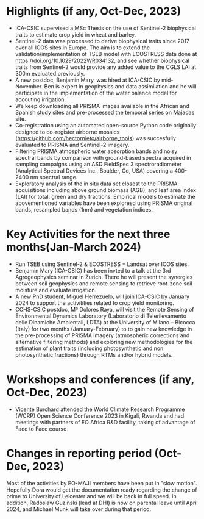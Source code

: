 # Highlights (if any, Oct-Dec, 2023)
* ICA-CSIC supervised a MSc Thesis on the use of Sentinel-2 biophysical traits to estimate crop yield in wheat and barley.
* Sentinel-2 data was processed to derive biophysical traits since 2017 over all ICOS sites in Europe. The aim is to extend the validation/implementation of TSEB model with ECOSTRESS data done at https://doi.org/10.1029/2022WR034132, and see whether biophysical traits from Sentinel-2 would provide any added value to the CGLS LAI at 300m evaluated previously.
* A new postdoc, Benjamin Mary, was hired at ICA-CSIC by mid-November. Ben is expert in geophysics and data assimilation and he will participate in the implementation of the water balance model for accouting irrigation.
* We keep downloading all PRISMA images available in the African and Spanish study sites and pre-processed the temporal series on Majadas site.
* Co-registration using an automated open-source Python code originally designed to co-register airborne mosaics (https://github.com/hectornieto/airborne_tools) was succesfully evaluated to PRISMA and Sentinel-2 imagery.
* Filtering PRISMA atmospheric water absorption bands and noisy spectral bands by comparison with ground-based spectra acquired in sampling campaigns  using an ASD FieldSpec 3 spectroradiometer (Analytical Spectral Devices Inc., Boulder, Co, USA) covering a 400-2400 nm spectral range.
* Exploratory analysis of the in situ data set closest to the PRISMA acquisitions including above ground biomass (AGB), and leaf area index (LAI) for total, green and dry fractions. Empirical models to estimate the abovementioned variables have been exploresd using PRISMA original bands, resampled bands (1nm) and vegetation indices.
 

# Key Activities for the next three months(Jan-March 2024)
* Run TSEB using Sentinel-2 & ECOSTRESS + Landsat over ICOS sites.
* Benjamin Mary (ICA-CSIC) has been invted to a talk at the 3rd Agrogeophysics seminar in Zurich. There he will present the synergies between soil geophysics and remote sensing to retrieve root-zone soil moisture and evaluate irrigation.
* A new PhD student, Miguel Herrezuelo, will join ICA-CSIC by January 2024 to support the activitities related to crop yield monitoring.
* CCHS-CSIC postdoc, Mª Dolores Raya, will visit the Remote Sensing of Environmental Dynamics Laboratory (Laboratorio di Telerilevamento delle Dinamiche Ambientali, LDTA) at the University of Milano – Bicocca (Italy) for two months (January-February) to to gain new knowledge in the pre-processing of PRISMA imagery (atmospheric corrections and alternative filtering methods) and exploring new methodologies for the estimation of plant traits (including photosynthetic and non photosynthetic fractions) through RTMs and/or hybrid models. 

# Workshops and conferences (if any, Oct-Dec, 2023)
* Vicente Burchard attended the World Climate Research Programme (WCRP) Open Science Conference 2023 in Kigali, Rwanda and had meetings with partners of EO Africa R&D facility, taking of advantage of Face to Face course
 

# Changes in reporting period (Oct-Dec, 2023)
Most of the activities by EO-MAJI members have been put in "slow motion". Hopefully Dora would get the documentation ready regarding the change of prime to University of Leicester and we will be back in full speed. In addition, Radoslaw Guzinski (lead at DHI) is now on parental leave until April 2024, and Michael Munk will take over during that period.
